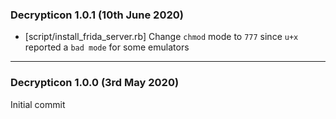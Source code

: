 ### Decrypticon 1.0.1 (10th June 2020)
* [script/install_frida_server.rb] Change `chmod` mode to `777` since `u+x` reported a `bad mode` for some emulators

---

### Decrypticon 1.0.0 (3rd May 2020)
Initial commit
